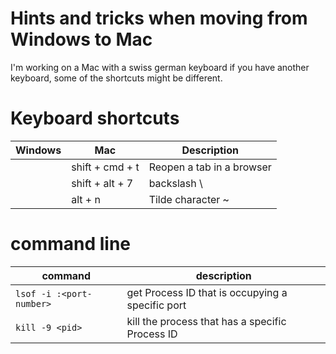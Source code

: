 # Hints and tricks when moving from Windows to Mac

I'm working on a Mac with a swiss german keyboard if you have another keyboard, some of the shortcuts might be different.

# Keyboard shortcuts

| Windows | Mac | Description |
| --- | --- | --- |
|  | shift + cmd + t | Reopen a tab in a browser |
|  | shift + alt + 7 | backslash \ |
|  | alt + n | Tilde character ~ |


# command line

| command | description |
| --- | --- |
| `lsof -i :<port-number>` | get Process ID that is occupying a specific port |
| `kill -9 <pid>` | kill the process that has a specific Process ID |
